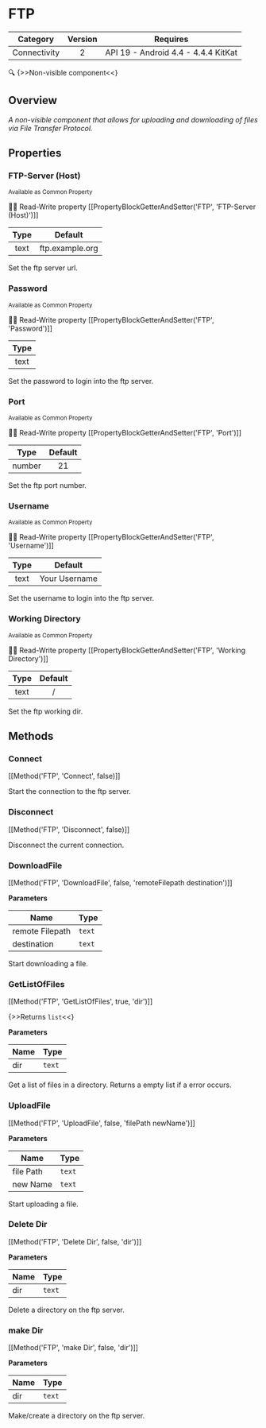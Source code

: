 # FTP

| Category | Version | Requires |
|:--------:|:-------:|:--------:|
|Connectivity|2|API 19 - Android 4.4 - 4.4.4 KitKat|

:mag: {>>Non-visible component<<}

## Overview

_A non-visible component that allows for uploading and downloading of files via File Transfer Protocol._

## Properties

### FTP-Server (Host)

<small>Available as Common Property</small>

:eyes::pencil: Read-Write property
[[PropertyBlockGetterAndSetter('FTP', 'FTP-Server (Host)')]]

| Type | Default |
|:----:|:-------:|
|text|ftp.example.org|

Set the ftp server url.

### Password

<small>Available as Common Property</small>

:eyes::pencil: Read-Write property
[[PropertyBlockGetterAndSetter('FTP', 'Password')]]

| Type |
|:----:|
|text|

Set the password to login into the ftp server.

### Port

<small>Available as Common Property</small>

:eyes::pencil: Read-Write property
[[PropertyBlockGetterAndSetter('FTP', 'Port')]]

| Type | Default |
|:----:|:-------:|
|number|21|

Set the ftp port number.

### Username

<small>Available as Common Property</small>

:eyes::pencil: Read-Write property
[[PropertyBlockGetterAndSetter('FTP', 'Username')]]

| Type | Default |
|:----:|:-------:|
|text|Your Username|

Set the username to login into the ftp server.

### Working Directory

<small>Available as Common Property</small>

:eyes::pencil: Read-Write property
[[PropertyBlockGetterAndSetter('FTP', 'Working Directory')]]

| Type | Default |
|:----:|:-------:|
|text|/|

Set the ftp working dir.

## Methods

### Connect



[[Method('FTP', 'Connect', false)]]

Start the connection to the ftp server.

### Disconnect



[[Method('FTP', 'Disconnect', false)]]

Disconnect the current connection.

### DownloadFile



[[Method('FTP', 'DownloadFile', false, 'remoteFilepath destination')]]

**Parameters**

| Name | Type |
|------|------|
|remote Filepath|`text`|
|destination|`text`|


Start downloading a file.

### GetListOfFiles



[[Method('FTP', 'GetListOfFiles', true, 'dir')]]

{>>Returns `list`<<}


**Parameters**

| Name | Type |
|------|------|
|dir|`text`|


Get a list of files in a directory. Returns a empty list if a error occurs.

### UploadFile



[[Method('FTP', 'UploadFile', false, 'filePath newName')]]

**Parameters**

| Name | Type |
|------|------|
|file Path|`text`|
|new Name|`text`|


Start uploading a file.

### Delete Dir



[[Method('FTP', 'Delete Dir', false, 'dir')]]

**Parameters**

| Name | Type |
|------|------|
|dir|`text`|


Delete a directory on the ftp server.

### make Dir



[[Method('FTP', 'make Dir', false, 'dir')]]

**Parameters**

| Name | Type |
|------|------|
|dir|`text`|


Make/create a directory on the ftp server.